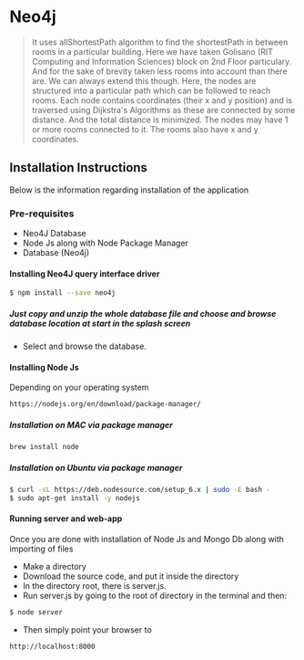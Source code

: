 # Neo4j

> It uses allShortestPath algorithm to find the shortestPath in between rooms in a particular building. 
Here we have taken Golisano (RIT Computing and Information Sciences) block on 2nd Floor particulary. And for the sake of brevity taken less rooms into account than there are. We can always extend this though. Here, the nodes are structured into a particular path which can be followed to reach rooms. Each node contains coordinates (their x and y position) and is traversed using Dijkstra's Algorithms as these are connected by some distance. And the total distance is minimized. The nodes may have 1 or more rooms connected to it. The rooms also have x and y coordinates.

## Installation Instructions

Below is the information regarding installation of the application

### Pre-requisites
- Neo4J Database
- Node Js along with Node Package Manager
- Database (Neo4j)

#### Installing Neo4J query interface driver 

```sh
$ npm install --save neo4j
```

##### Just copy and unzip the whole database file and choose and browse database location at start in the splash screen
- Select and browse the database.

#### Installing Node Js
Depending on your operating system

```sh
https://nodejs.org/en/download/package-manager/
```

##### Installation on MAC via package manager

```sh
brew install node
```

##### Installation on Ubuntu via package manager

```sh
$ curl -sL https://deb.nodesource.com/setup_6.x | sudo -E bash -
$ sudo apt-get install -y nodejs

```

#### Running server and web-app
Once you are done with installation of Node Js and Mongo Db along with importing of files
- Make a directory
- Download the source code, and put it inside the directory
- In the directory root, there is server.js.
- Run server.js by going to the root of directory in the terminal and then:
```sh
$ node server
```
- Then simply point your browser to 
```sh
http://localhost:8000
```

